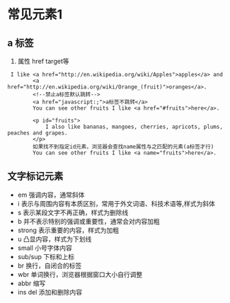 # 常见元素1

## a 标签
1. 属性 href target等
```
 I like <a href="http://en.wikipedia.org/wiki/Apples">apples</a> and
        <a href="http://en.wikipedia.org/wiki/Orange_(fruit)">oranges</a>.
        <!--禁止a标签默认跳转-->
        <a href="javascript:;">a标签不跳转</a>
        You can see other fruits I like <a href="#fruits">here</a>.

        <p id="fruits">
            I also like bananas, mangoes, cherries, apricots, plums, peaches and grapes.
        </p>
        如果找不到指定id元素，浏览器会查找name属性与之匹配的元素(a标签才行)
        You can see other fruits I like <a name="fruits">here</a>.
```
## 文字标记元素
* em 强调内容，通常斜体
* i 表示与周围内容有本质区别，常用于外文词语、科技术语等,样式为斜体
* s 表示某段文字不再正确，样式为删除线
* b 并不表示特别的强调或重要性，通常会对内容加粗
* strong 表示重要的内容，样式为加粗
* u 凸显内容，样式为下划线
* small 小号字体内容
* sub/sup 下标和上标
* br 换行，自闭合的标签
* wbr 单词换行，浏览器根据窗口大小自行调整
* abbr 缩写
* ins del 添加和删除内容

